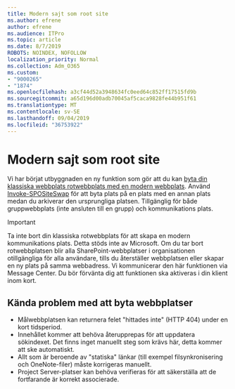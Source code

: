 ```yaml
---
title: Modern sajt som root site
ms.author: efrene
author: efrene
ms.audience: ITPro
ms.topic: article
ms.date: 8/7/2019
ROBOTS: NOINDEX, NOFOLLOW
localization_priority: Normal
ms.collection: Adm_O365
ms.custom:
- "9000265"
- "1874"
ms.openlocfilehash: a3cf44d52a3948634fc0eed64c852ff17515fd9b
ms.sourcegitcommit: a65d196d00adb70045af5caca9828fe44b951f61
ms.translationtype: MT
ms.contentlocale: sv-SE
ms.lasthandoff: 09/04/2019
ms.locfileid: "36753922"
---
```

# <a name="modern-site-as-root-site"></a>Modern sajt som root site

Vi har börjat utbyggnaden en ny funktion som gör att du kan [byta din klassiska webbplats rotwebbplats med en modern webbplats](https://docs.microsoft.com/sharepoint/modern-root-site). Använd [Invoke-SPOSiteSwap](https://docs.microsoft.com/powershell/module/sharepoint-online/invoke-spositeswap?view=sharepoint-ps) för att byta plats på en plats med en annan plats medan du arkiverar den ursprungliga platsen. Tillgänglig för både gruppwebbplats (inte ansluten till en grupp) och kommunikations plats.

>[!Important]
> Ta inte bort din klassiska rotwebbplats för att skapa en modern kommunikations plats. Detta stöds inte av Microsoft. Om du tar bort rotwebbplatsen blir alla SharePoint-webbplatser i organisationen otillgängliga för alla användare, tills du återställer webbplatsen eller skapar en ny plats på samma webbadress. Vi kommunicerar den här funktionen via Message Center. Du bör förvänta dig att funktionen ska aktiveras i din klient inom kort.

## <a name="known-issues-with-swapping-sites"></a>Kända problem med att byta webbplatser
- Målwebbplatsen kan returnera felet "hittades inte" (HTTP 404) under en kort tidsperiod.
- Innehållet kommer att behöva återupprepas för att uppdatera sökindexet. Det finns inget manuellt steg som krävs här, detta kommer att ske automatiskt.
- Allt som är beroende av "statiska" länkar (till exempel filsynkronisering och OneNote-filer) måste korrigeras manuellt.
- Project Server-platser kan behöva verifieras för att säkerställa att de fortfarande är korrekt associerade. 
